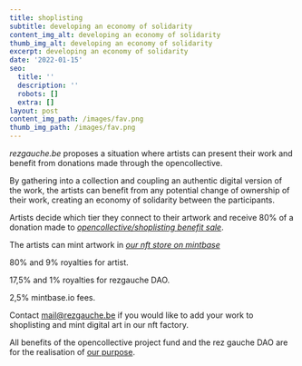 ```yaml
---
title: shoplisting
subtitle: developing an economy of solidarity
content_img_alt: developing an economy of solidarity
thumb_img_alt: developing an economy of solidarity
excerpt: developing an economy of solidarity
date: '2022-01-15'
seo:
  title: ''
  description: ''
  robots: []
  extra: []
layout: post
content_img_path: /images/fav.png
thumb_img_path: /images/fav.png
---
```

*rezgauche.be* proposes a situation where artists can present their work and benefit from donations made through the opencollective.

By gathering into a collection and coupling an authentic digital version of the work, the artists can benefit from any potential change of ownership of their work, creating an economy of solidarity between the participants.

Artists decide which tier they connect to their artwork and receive 80% of a donation made to [*opencollective/shoplisting benefit sale*](https://opencollective.com/rezgauche/projects/shoplisting).

The artists can mint artwork in [*our nft store on mintbase*](https://www.mintbase.io/store/rezgauche.mintbase1.near)

80% and 9% royalties for artist.

17,5% and 1% royalties for rezgauche DAO.

2,5% mintbase.io fees.

Contact mail@rezgauche.be if you would like to add your work to shoplisting and mint digital art in our nft factory.

All benefits of the opencollective project fund and the rez gauche DAO are for the realisation of [our purpose](/about).
